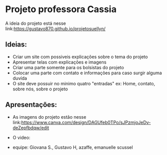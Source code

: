 # Projeto professora Cassia

A ideia do projeto está nesse link:https://gustavo870.github.io/projetosuellyn/

## Ideias:
* Criar um site com possiveis explicações sobre o tema do projeto
* Apresentar telas com explicações e imagens
* Criar uma parte somente para os bolsistas do projeto
* Colocar uma parte com contato e informações para caso surgir alguma duvída
* O site deve possuir no minimo quatro "entradas" ex: Home, contato, sobre nós, sobre o projeto

## Apresentações:

* As imagens do projeto estão nesse link:https://www.canva.com/design/DAGUfeb0TPo/sJPzmjoJeDv-deZepfbdqw/edit
* O video:

* equipe: Giovana S., Gustavo H, azaffe, emanuelle scussel
